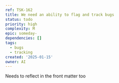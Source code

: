 ```yaml
---
ref: TSK-162
title: We need an ability to flag and track bugs
status: todo
priority: high
complexity: M
epic: someday-
dependencies: []
tags:
  - bugs
  - tracking
created: '2025-01-15'
owner: AI
---
```

Needs to reflect in the front matter too
